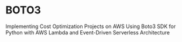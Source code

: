 # BOTO3
Implementing Cost Optimization Projects on AWS Using Boto3 SDK for Python with AWS Lambda and Event-Driven Serverless Architecture
